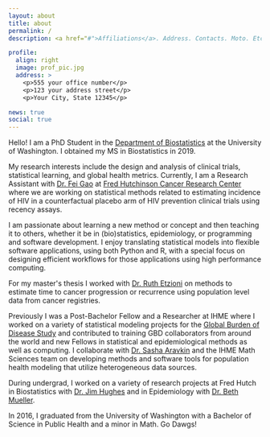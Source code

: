 ```yaml
---
layout: about
title: about
permalink: /
description: <a href="#">Affiliations</a>. Address. Contacts. Moto. Etc.

profile:
  align: right
  image: prof_pic.jpg
  address: >
    <p>555 your office number</p>
    <p>123 your address street</p>
    <p>Your City, State 12345</p>

news: true
social: true
---
```


Hello! I am a PhD Student in the [Department of Biostatistics](https://www.biostat.washington.edu) at the University of Washington. I obtained my MS in Biostatistics in 2019.

My research interests include the design and analysis of clinical trials, statistical learning, and global health metrics. Currently, I am a Research Assistant with [Dr. Fei Gao](https://www.fredhutch.org/en/faculty-lab-directory/gao-fei.html) at [Fred Hutchinson Cancer Research Center](http://www.fhcrc.org) where we are working on statistical methods related to estimating incidence of HIV in a counterfactual placebo arm of HIV prevention clinical trials using recency assays.

I am passionate about learning a new method or concept and then teaching it to others, whether it be in (bio)statistics, epidemiology, or programming and software development. I enjoy translating statistical models into flexible software applications, using both Python and R, with a special focus on designing efficient workflows for those applications using high performance computing.

For my master's thesis I worked with [Dr. Ruth Etzioni](https://www.fredhutch.org/en/faculty-lab-directory/etzioni-ruth.html) on methods to estimate time to cancer progression or recurrence using population level data from cancer registries.

Previously I was a Post-Bachelor Fellow and a Researcher at IHME where I worked on a variety of statistical modeling projects for the [Global Burden of Disease Study](http://www.healthdata.org/gbd) and contributed to training GBD collaborators from around the world and new Fellows in statistical and epidemiological methods as well as computing. I collaborate with [Dr. Sasha Aravkin](https://uw-amo.github.io/saravkin/) and the IHME Math Sciences team on developing methods and software tools for population health modeling that utilize heterogeneous data sources.

During undergrad, I worked on a variety of research projects at Fred Hutch in Biostatistics with [Dr. Jim Hughes](https://www.biostat.washington.edu/people/james-hughes) and in Epidemiology with [Dr. Beth Mueller](https://www.fredhutch.org/en/faculty-lab-directory/mueller-beth.html).

In 2016, I graduated from the University of Washington with a Bachelor of Science in Public Health and a minor in Math. Go Dawgs!